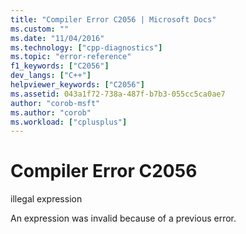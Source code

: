 ```yaml
---
title: "Compiler Error C2056 | Microsoft Docs"
ms.custom: ""
ms.date: "11/04/2016"
ms.technology: ["cpp-diagnostics"]
ms.topic: "error-reference"
f1_keywords: ["C2056"]
dev_langs: ["C++"]
helpviewer_keywords: ["C2056"]
ms.assetid: 043a1f72-738a-487f-b7b3-055cc5ca0ae7
author: "corob-msft"
ms.author: "corob"
ms.workload: ["cplusplus"]
---
```

# Compiler Error C2056
illegal expression  
  
 An expression was invalid because of a previous error.